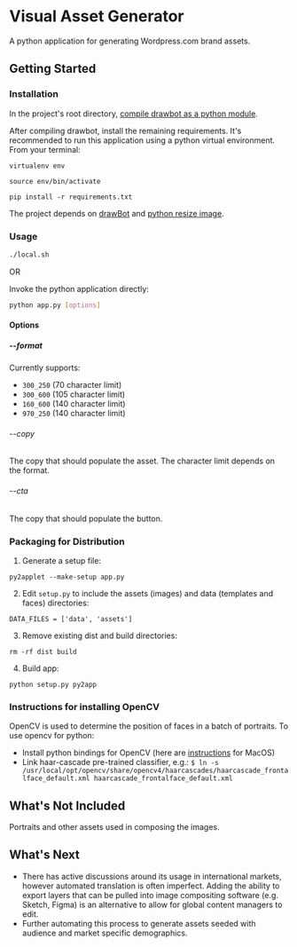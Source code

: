 # Visual Asset Generator

A python application for generating Wordpress.com brand assets. 

## Getting Started

### Installation
In the project's root directory, [compile drawbot as a python module](https://github.com/typemytype/drawbot).

After compiling drawbot, install the remaining requirements. It's recommended to run this application using a python virtual environment. From your terminal: 

`virtualenv env`

`source env/bin/activate`

`pip install -r requirements.txt`

The project depends on [drawBot](https://drawbot.com) and [python resize image](https://github.com/charlesthk/python-resize-image).

### Usage

```Bash
./local.sh
```

OR 

Invoke the python application directly:

```Bash
python app.py [options]
```

#### Options

##### --format

Currently supports: 
- `300_250` (70 character limit)
- `300_600` (105 character limit)
- `160_600` (140 character limit)
- `970_250` (140 character limit)

###### --copy 

The copy that should populate the asset. The character limit depends on the format.

###### --cta 

The copy that should populate the button.

### Packaging for Distribution

1. Generate a setup file:

  `py2applet --make-setup app.py`

2. Edit `setup.py` to include the assets (images) and data (templates and faces) directories:

`DATA_FILES = ['data', 'assets']`

3. Remove existing dist and build directories:

`rm -rf dist build`

4. Build app:

`python setup.py py2app`

### Instructions for installing OpenCV

OpenCV is used to determine the position of faces in a batch of portraits. To use opencv for python:

- Install python bindings for OpenCV (here are [instructions](https://medium.com/@nuwanprabhath/installing-opencv-in-macos-high-sierra-for-python-3-89c79f0a246a) for MacOS)
- Link haar-cascade pre-trained classifier, e.g.:
    `$ ln -s /usr/local/opt/opencv/share/opencv4/haarcascades/haarcascade_frontalface_default.xml haarcascade_frontalface_default.xml`
    
## What's Not Included

Portraits and other assets used in composing the images.

## What's Next
- There has active discussions around its usage in international markets, however automated translation is often imperfect. Adding the ability to export layers that can be pulled into image compositing software (e.g. Sketch, Figma) is an alternative to allow for global content managers to edit.
- Further automating this process to generate assets seeded with audience and market specific demographics.
